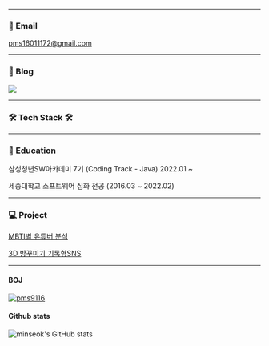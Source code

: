 
---

### 📮 Email

pms16011172@gmail.com

---

### 📑 Blog

[<img src="https://img.shields.io/badge/Tistory-000000?style=flat&logo=Tistory&logoColor=white" />](https://koguri.tistory.com/)

---

### 🛠 Tech Stack 🛠

---

### 🏫 Education

삼성청년SW아카데미 7기 (Coding Track - Java) 2022.01 ~
  
세종대학교 소프트웨어 심화 전공 (2016.03 ~ 2022.02)

---

### 💻 Project

[MBTI별 유튜버 분석](https://github.com/Minse5k/YUTI)

[3D 방꾸미기 기록형SNS](https://github.com/InfoMansion/InfoMansion)

---

#### BOJ

[![pms9116](http://mazassumnida.wtf/api/v2/generate_badge?boj=pms9116)](https://solved.ac/pms9116)

#### Github stats
  
![minseok's GitHub stats](https://github-readme-stats.vercel.app/api?username=Minse5k&theme=swift&show_icons=true)
